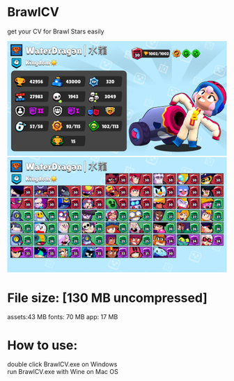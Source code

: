 # BrawlCV
get your CV for Brawl Stars easily 

![alt text](https://github.com/Waterdragen/BrawlCV/blob/main/assets/ui/sample1.png?raw=true)
![alt text](https://github.com/Waterdragen/BrawlCV/blob/main/assets/ui/sample2.png?raw=true)

# File size: [130 MB uncompressed]
assets:43 MB fonts: 70 MB app: 17 MB
# How to use:
double click BrawlCV.exe on Windows <br />
run BrawlCV.exe with Wine on Mac OS <br />
